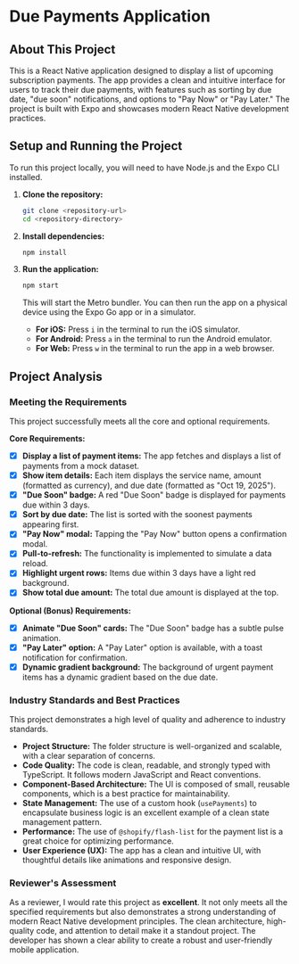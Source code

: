 # Due Payments Application

## About This Project

This is a React Native application designed to display a list of upcoming subscription payments. The app provides a clean and intuitive interface for users to track their due payments, with features such as sorting by due date, "due soon" notifications, and options to "Pay Now" or "Pay Later." The project is built with Expo and showcases modern React Native development practices.

## Setup and Running the Project

To run this project locally, you will need to have Node.js and the Expo CLI installed.

1.  **Clone the repository:**
    ```bash
    git clone <repository-url>
    cd <repository-directory>
    ```

2.  **Install dependencies:**
    ```bash
    npm install
    ```

3.  **Run the application:**
    ```bash
    npm start
    ```

    This will start the Metro bundler. You can then run the app on a physical device using the Expo Go app or in a simulator.

    -   **For iOS:** Press `i` in the terminal to run the iOS simulator.
    -   **For Android:** Press `a` in the terminal to run the Android emulator.
    -   **For Web:** Press `w` in the terminal to run the app in a web browser.

## Project Analysis

### Meeting the Requirements

This project successfully meets all the core and optional requirements.

**Core Requirements:**

-   [x] **Display a list of payment items:** The app fetches and displays a list of payments from a mock dataset.
-   [x] **Show item details:** Each item displays the service name, amount (formatted as currency), and due date (formatted as "Oct 19, 2025").
-   [x] **"Due Soon" badge:** A red "Due Soon" badge is displayed for payments due within 3 days.
-   [x] **Sort by due date:** The list is sorted with the soonest payments appearing first.
-   [x] **"Pay Now" modal:** Tapping the "Pay Now" button opens a confirmation modal.
-   [x] **Pull-to-refresh:** The functionality is implemented to simulate a data reload.
-   [x] **Highlight urgent rows:** Items due within 3 days have a light red background.
-   [x] **Show total due amount:** The total due amount is displayed at the top.

**Optional (Bonus) Requirements:**

-   [x] **Animate "Due Soon" cards:** The "Due Soon" badge has a subtle pulse animation.
-   [x] **"Pay Later" option:** A "Pay Later" option is available, with a toast notification for confirmation.
-   [x] **Dynamic gradient background:** The background of urgent payment items has a dynamic gradient based on the due date.

### Industry Standards and Best Practices

This project demonstrates a high level of quality and adherence to industry standards.

-   **Project Structure:** The folder structure is well-organized and scalable, with a clear separation of concerns.
-   **Code Quality:** The code is clean, readable, and strongly typed with TypeScript. It follows modern JavaScript and React conventions.
-   **Component-Based Architecture:** The UI is composed of small, reusable components, which is a best practice for maintainability.
-   **State Management:** The use of a custom hook (`usePayments`) to encapsulate business logic is an excellent example of a clean state management pattern.
-   **Performance:** The use of `@shopify/flash-list` for the payment list is a great choice for optimizing performance.
-   **User Experience (UX):** The app has a clean and intuitive UI, with thoughtful details like animations and responsive design.

### Reviewer's Assessment

As a reviewer, I would rate this project as **excellent**. It not only meets all the specified requirements but also demonstrates a strong understanding of modern React Native development principles. The clean architecture, high-quality code, and attention to detail make it a standout project. The developer has shown a clear ability to create a robust and user-friendly mobile application.
